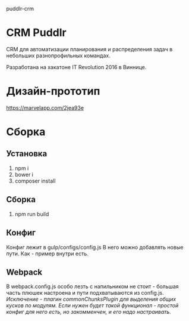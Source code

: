 puddlr-crm

# CRM Puddlr

CRM для автоматизации планирования и распределения задач в небольших разнопрофильных командах.

Разработана на хакатоне IT Revolution 2016 в Виннице.

# Дизайн-прототип

https://marvelapp.com/2jea93e

# Сборка

## Установка
1. npm i
2. bower i
3. composer install

## Сборка

1. npm run build

## Конфиг

Конфиг лежит в gulp/configs/config.js 
В него можно добавлять новые пути. Как - пример внутри есть.

## Webpack

В webpack.config.js особо лезть с напильником не стоит - большая часть плюшек настроена и пути подхватываются из config.js. 
*Исключение - плагин commonChunksPlugin для выделения общих кусков по модулям. Если нужен будет такой функционал - простой конфиг для него есть, но закомменчен, и его надо настраивать.*

